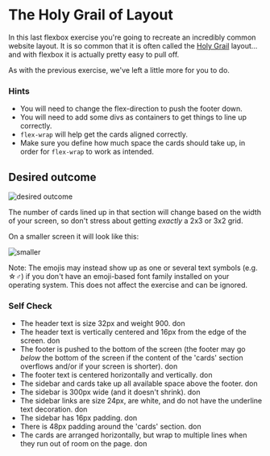 # The Holy Grail of Layout

In this last flexbox exercise you're going to recreate an incredibly common website layout. It is so common that it is often called the [Holy Grail](https://www.google.com/search?q=holy+grail+layout&tbm=isch&sclient=img) layout... and with flexbox it is actually pretty easy to pull off.

As with the previous exercise, we've left a little more for you to do.

### Hints
- You will need to change the flex-direction to push the footer down.
- You will need to add some divs as containers to get things to line up correctly.
- `flex-wrap` will help get the cards aligned correctly.
-  Make sure you define how much space the cards should take up, in order for `flex-wrap` to work as intended.

## Desired outcome

![desired outcome](./desired-outcome.png)

The number of cards lined up in that section will change based on the width of your screen, so don't stress about getting _exactly_ a 2x3 or 3x2 grid.

On a smaller screen it will look like this:

![smaller](./desired-outcome-smaller.png)

Note: The emojis may instead show up as one or several text symbols (e.g. &#9734;&#9794;) if you don't have an emoji-based font family installed on your operating system. This does not affect the exercise and can be ignored.

### Self Check
- The header text is size 32px and weight 900. don
- The header text is vertically centered and 16px from the edge of the screen. don
- The footer is pushed to the bottom of the screen (the footer may go _below_ the bottom of the screen if the content of the 'cards' section overflows and/or if your screen is shorter). don
- The footer text is centered horizontally and vertically. don
- The sidebar and cards take up all available space above the footer. don
- The sidebar is 300px wide (and it doesn't shrink). don
- The sidebar links are size 24px, are white, and do not have the underline text decoration. don
- The sidebar has 16px padding. don 
- There is 48px padding around the 'cards' section. don
- The cards are arranged horizontally, but wrap to multiple lines when they run out of room on the page. don
